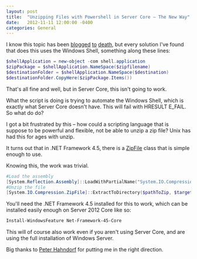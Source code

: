 ```yaml
---
layout: post
title:  "Unzipping Files with Powershell in Server Core – The New Way"
date:   2012-11-11 12:00:00 -0400
categories: General
---
```


I know this topic has been [blogged][1] [to][2] [death][3], but every solution
I've found that does this uses the Windows Shell, something along these lines:

```powershell
$shellApplication = new-object -com shell.application
$zipPackage = $shellApplication.NameSpace($zipfilename)
$destinationFolder = $shellApplication.NameSpace($destination)
$destinationFolder.CopyHere($zipPackage.Items())
```

That's all fine and well, but in Server Core, this isn't going to work.

What the script is doing is trying to automate the Windows Shell, which is
exactly what Server Core doesn't have. This will fail with HRESULT E_FAIL. So
what do do?

I got a bit frustrated by this – how could a scripting language that is suppose
to be powerful and flexible, not be able to unzip a zip file? Unix has had this
for ages with unzip.

It turns out that in .NET Framework 4.5, there is a [ZipFile][4] class that is
simple enough to use.

Knowing this, the work was trivial.

```powershell
#Load the assembly
[System.Reflection.Assembly]::LoadWithPartialName("System.IO.Compression.FileSystem") | Out-Null
#Unzip the file
[System.IO.Compression.ZipFile]::ExtractToDirectory($pathToZip, $targetDir)
```

You'll need the .NET Framework 4.5 installed for this to work, which can be
installed easily enough on Server 2012 Core like so:

```powershell
Install-WindowsFeature Net-Framework-45-Core
```

This will of course also work even if you aren't using Server Core, and are
using the full installation of Windows Server.

Big thanks to [Peter Hahndorf][5] for putting me in the right direction.

[1]: http://blogs.msdn.com/b/daiken/archive/2007/02/12/compress-files-with-windows-powershell-then-package-a-windows-vista-sidebar-gadget.aspx
[2]: http://www.techiebirdsnest.com/2009/01/powershell-script-to-unzip-many-files.html
[3]: http://www.sneal.net/blog/2007/09/07/UnzipFilesWithShell32AndPowerShell.aspx
[4]: https://msdn.microsoft.com/en-us/library/system.io.compression.zipfile.aspx
[5]: http://serverfault.com/a/447073/64680